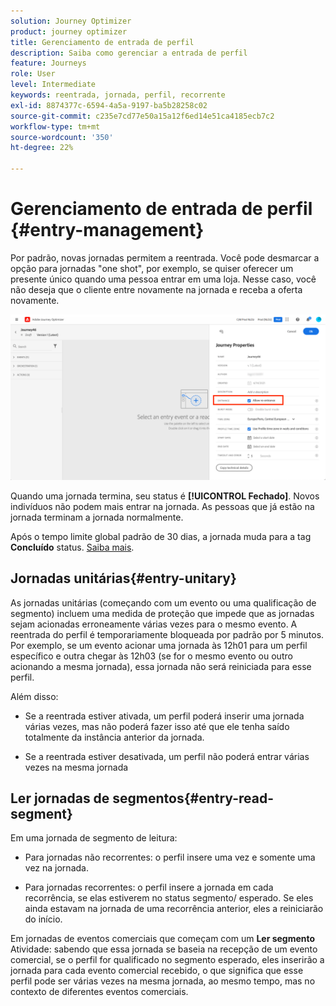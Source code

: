 ```yaml
---
solution: Journey Optimizer
product: journey optimizer
title: Gerenciamento de entrada de perfil
description: Saiba como gerenciar a entrada de perfil
feature: Journeys
role: User
level: Intermediate
keywords: reentrada, jornada, perfil, recorrente
exl-id: 8874377c-6594-4a5a-9197-ba5b28258c02
source-git-commit: c235e7cd77e50a15a12f6ed14e51ca4185ecb7c2
workflow-type: tm+mt
source-wordcount: '350'
ht-degree: 22%

---
```


# Gerenciamento de entrada de perfil {#entry-management}

Por padrão, novas jornadas permitem a reentrada. Você pode desmarcar a opção para jornadas &quot;one shot&quot;, por exemplo, se quiser oferecer um presente único quando uma pessoa entrar em uma loja. Nesse caso, você não deseja que o cliente entre novamente na jornada e receba a oferta novamente.

![](assets/journey-re-entrance.png)

Quando uma jornada termina, seu status é **[!UICONTROL Fechado]**. Novos indivíduos não podem mais entrar na jornada. As pessoas que já estão na jornada terminam a jornada normalmente.

Após o tempo limite global padrão de 30 dias, a jornada muda para a tag **Concluído** status.  [Saiba mais](journey-gs.md#global_timeout).


## Jornadas unitárias{#entry-unitary}

As jornadas unitárias (começando com um evento ou uma qualificação de segmento) incluem uma medida de proteção que impede que as jornadas sejam acionadas erroneamente várias vezes para o mesmo evento. A reentrada do perfil é temporariamente bloqueada por padrão por 5 minutos. Por exemplo, se um evento acionar uma jornada às 12h01 para um perfil específico e outra chegar às 12h03 (se for o mesmo evento ou outro acionando a mesma jornada), essa jornada não será reiniciada para esse perfil.

Além disso:

* Se a reentrada estiver ativada, um perfil poderá inserir uma jornada várias vezes, mas não poderá fazer isso até que ele tenha saído totalmente da instância anterior da jornada.

* Se a reentrada estiver desativada, um perfil não poderá entrar várias vezes na mesma jornada

## Ler jornadas de segmentos{#entry-read-segment}

Em uma jornada de segmento de leitura:

* Para jornadas não recorrentes: o perfil insere uma vez e somente uma vez na jornada.

* Para jornadas recorrentes: o perfil insere a jornada em cada recorrência, se elas estiverem no status segmento/ esperado. Se eles ainda estavam na jornada de uma recorrência anterior, eles a reiniciarão do início.

Em jornadas de eventos comerciais que começam com um **Ler segmento** Atividade: sabendo que essa jornada se baseia na recepção de um evento comercial, se o perfil for qualificado no segmento esperado, eles inserirão a jornada para cada evento comercial recebido, o que significa que esse perfil pode ser várias vezes na mesma jornada, ao mesmo tempo, mas no contexto de diferentes eventos comerciais.